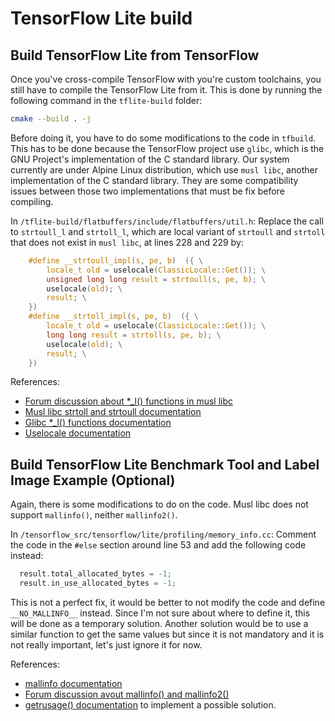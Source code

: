 # TensorFlow Lite build


## Build TensorFlow Lite from TensorFlow

Once you've cross-compile TensorFlow with you're custom toolchains, you still have to compile the TensorFlow Lite from it. This is done by running the following command in the `tflite-build` folder:

``` bash
cmake --build . -j
```

Before doing it, you have to do some modifications to the code in `tfbuild`. This has to be done because the TensorFlow project use `glibc`, which is the GNU Project's implementation of the C standard library. Our system currently are under Alpine Linux distribution, which use `musl libc`, another implementation of the C standard library. They are some compatibility issues between those two implementations that must be fix before compiling.

In `/tflite-build/flatbuffers/include/flatbuffers/util.h`: Replace the call to `strtoull_l` and `strtoll_l`, which are local variant of `strtoull` and `strtoll` that does not exist in `musl libc`, at lines 228 and 229 by:

```c
    #define __strtoull_impl(s, pe, b)  ({ \
        locale_t old = uselocale(ClassicLocale::Get()); \
        unsigned long long result = strtoull(s, pe, b); \
        uselocale(old); \
        result; \
    })
    #define __strtoll_impl(s, pe, b)  ({ \
        locale_t old = uselocale(ClassicLocale::Get()); \
        long long result = strtoll(s, pe, b); \
        uselocale(old); \
        result; \
    })
```

References:
- [Forum discussion about *_l() functions in musl libc](https://inbox.vuxu.org/musl/20201007193725.GX17637@brightrain.aerifal.cx/T/)
- [Musl libc strtoll and strtoull documentation](http://git.musl-libc.org/cgit/musl/tree/src/stdlib/strtol.c)
- [Glibc *_l() functions documentation](https://man.bsd.lv/DragonFly-5.6.1/man3/strtoll_l.3)
- [Uselocale documentation](https://man7.org/linux/man-pages/man3/uselocale.3.html)


## Build TensorFlow Lite Benchmark Tool and Label Image Example (Optional)

Again, there is some modifications to do on the code. Musl libc does not support `mallinfo()`, neither `mallinfo2()`. 

In `/tensorflow_src/tensorflow/lite/profiling/memory_info.cc`: Comment the code in the `#else` section around line 53 and add the following code instead:

```c
  result.total_allocated_bytes = -1;
  result.in_use_allocated_bytes = -1;
```

This is not a perfect fix, it would be better to not modify the code and define `__NO_MALLINFO__` instead. Since I'm not sure about where to define it, this will be done as a temporary solution. Another solution would be to use a similar function to get the same values but since it is not mandatory and it is not really important, let's just ignore it for now. 

References:
- [mallinfo documentation](https://man7.org/linux/man-pages/man3/mallinfo.3.html)
- [Forum discussion avout mallinfo() and mallinfo2()](https://www.openwall.com/lists/musl/2022/01/07/1)
- [getrusage() documentation](https://man7.org/linux/man-pages/man2/getrusage.2.html) to implement a possible solution.

